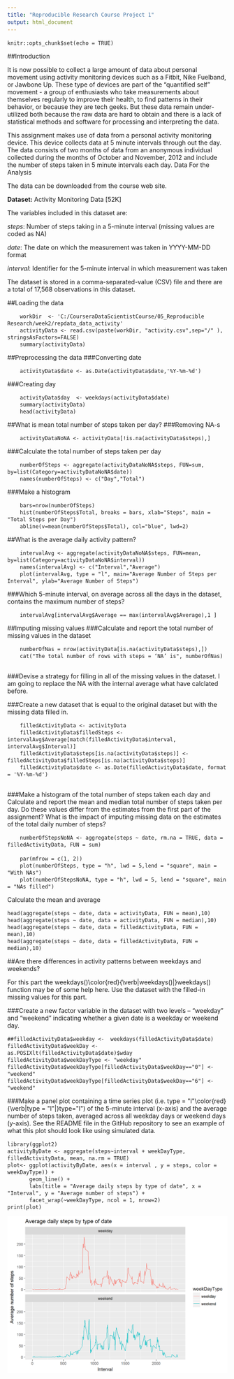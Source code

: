 ```yaml
---
title: "Reproducible Research Course Project 1"
output: html_document
---
```


```{r setup, include=FALSE}
knitr::opts_chunk$set(echo = TRUE)
```

##Introduction

It is now possible to collect a large amount of data about personal movement using activity monitoring devices such as a Fitbit, Nike Fuelband, or Jawbone Up. These type of devices are part of the “quantified self” movement - a group of enthusiasts who take measurements about themselves regularly to improve their health, to find patterns in their behavior, or because they are tech geeks. But these data remain under-utilized both because the raw data are hard to obtain and there is a lack of statistical methods and software for processing and interpreting the data.

This assignment makes use of data from a personal activity monitoring device. This device collects data at 5 minute intervals through out the day. The data consists of two months of data from an anonymous individual collected during the months of October and November, 2012 and include the number of steps taken in 5 minute intervals each day.
Data For the Analysis

The data can be downloaded from the course web site.

**Dataset:** Activity Monitoring Data [52K]

The variables included in this dataset are:

*steps*: Number of steps taking in a 5-minute interval (missing values are coded as NA)

*date*: The date on which the measurement was taken in YYYY-MM-DD format

*interval*: Identifier for the 5-minute interval in which measurement was taken

The dataset is stored in a comma-separated-value (CSV) file and there are a total of 17,568 observations in this dataset.

##Loading the data

```{r }
    workDir  <- 'C:/CourseraDataScientistCourse/05_Reproducible Research/week2/repdata_data_activity'
    activityData <- read.csv(paste(workDir, "activity.csv",sep="/" ), stringsAsFactors=FALSE)
    summary(activityData)
```

##Preprocessing the data
###Converting date
```{r }
    activityData$date <- as.Date(activityData$date,'%Y-%m-%d')
```
###Creating day
```{r }
    activityData$day  <- weekdays(activityData$date)
    summary(activityData)
    head(activityData)
```


##What is mean total number of steps taken per day?
###Removing NA-s
```{r }
    activityDataNoNA <- activityData[!is.na(activityData$steps),]
```
###Calculate the total number of steps taken per day
```{r }
    numberOfSteps <- aggregate(activityDataNoNA$steps, FUN=sum, by=list(Category=activityDataNoNA$date))
    names(numberOfSteps) <- c("Day","Total")

```

###Make a histogram
```{r }
    bars=nrow(numberOfSteps)
    hist(numberOfSteps$Total, breaks = bars, xlab="Steps", main = "Total Steps per Day")
    abline(v=mean(numberOfSteps$Total), col="blue", lwd=2)

```

##What is the average daily activity pattern?
```{r }
    intervalAvg <- aggregate(activityDataNoNA$steps, FUN=mean, by=list(Category=activityDataNoNA$interval))
    names(intervalAvg) <- c("Interval","Average")
    plot(intervalAvg, type = "l", main="Average Number of Steps per Interval", ylab="Average Number of Steps")
```

###Which 5-minute interval, on average across all the days in the dataset, contains the maximum number of steps?

```{r }
    intervalAvg[intervalAvg$Average == max(intervalAvg$Average),1 ]

```

##Imputing missing values
###Calculate and report the total number of missing values in the dataset
```{r }
    numberOfNas = nrow(activityData[is.na(activityData$steps),])
    cat("The total number of rows with steps = ‘NA’ is", numberOfNas)
    
```
###Devise a strategy for filling in all of the missing values in the dataset.
I am going to replace the NA with the internal average what have calclated before.

###Create a new dataset that is equal to the original dataset but with the missing data filled in.
```{r }
    filledActivityData <- activityData
    filledActivityData$filledSteps <- intervalAvg$Average[match(filledActivityData$interval, intervalAvg$Interval)]
    filledActivityData$steps[is.na(activityData$steps)] <- filledActivityData$filledSteps[is.na(activityData$steps)]
    filledActivityData$date <- as.Date(filledActivityData$date, format = '%Y-%m-%d')
    
```

###Make a histogram of the total number of steps taken each day and Calculate and report the mean and median total number of steps taken per day. Do these values differ from the estimates from the first part of the assignment? What is the impact of imputing missing data on the estimates of the total daily number of steps?

```{r }
    numberOfStepsNoNA <- aggregate(steps ~ date, rm.na = TRUE, data = filledActivityData, FUN = sum)
    
    par(mfrow = c(1, 2))
    plot(numberOfSteps, type = "h", lwd = 5,lend = "square", main = "With NAs")
    plot(numberOfStepsNoNA, type = "h", lwd = 5, lend = "square", main = "NAs filled")

```
Calculate the mean and average
```{r }
head(aggregate(steps ~ date, data = activityData, FUN = mean),10)
head(aggregate(steps ~ date, data = activityData, FUN = median),10)
head(aggregate(steps ~ date, data = filledActivityData, FUN = mean),10)
head(aggregate(steps ~ date, data = filledActivityData, FUN = median),10)
```

##Are there differences in activity patterns between weekdays and weekends?

For this part the weekdays()\color{red}{\verb|weekdays()|}weekdays() function may be of some help here. Use the dataset with the filled-in missing values for this part.

###Create a new factor variable in the dataset with two levels – “weekday” and “weekend” indicating whether a given date is a weekday or weekend day.

```{r }
##filledActivityData$weekday <-  weekdays(filledActivityData$date)
filledActivityData$weekDay <-  as.POSIXlt(filledActivityData$date)$wday
filledActivityData$weekDayType <- "weekday"
filledActivityData$weekDayType[filledActivityData$weekDay=="0"] <- "weekend"
filledActivityData$weekDayType[filledActivityData$weekDay=="6"] <- "weekend"

```

###Make a panel plot containing a time series plot (i.e. type = "l"\color{red}{\verb|type = "l"|}type="l") of the 5-minute interval (x-axis) and the average number of steps taken, averaged across all weekday days or weekend days (y-axis). See the README file in the GitHub repository to see an example of what this plot should look like using simulated data.


```{r }
library(ggplot2)
activityByDate <- aggregate(steps~interval + weekDayType, filledActivityData, mean, na.rm = TRUE)
plot<- ggplot(activityByDate, aes(x = interval , y = steps, color = weekDayType)) +
       geom_line() +
       labs(title = "Average daily steps by type of date", x = "Interval", y = "Average number of steps") +
       facet_wrap(~weekDayType, ncol = 1, nrow=2)
print(plot)
```

![plot of picture4](figure/picture4.png) 
